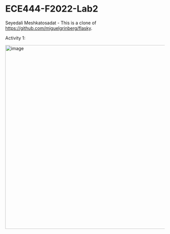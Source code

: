 # ECE444-F2022-Lab2

Seyedali Meshkatosadat - This is a clone of https://github.com/miguelgrinberg/flasky. 

Activity 1: 

<img width="582" alt="image" src="https://user-images.githubusercontent.com/29826854/192866140-86f1a384-85b6-4717-b387-d0f286fe8571.png">
